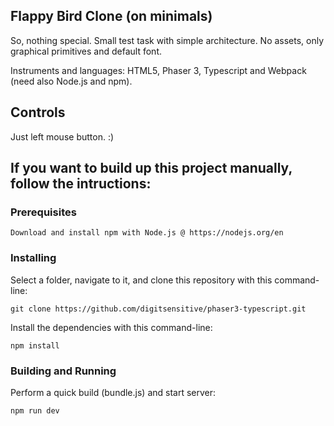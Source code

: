 ## Flappy Bird Clone (on minimals)

So, nothing special. Small test task with simple architeсture.
No assets, only graphical primitives and default font.

Instruments and languages: HTML5, Phaser 3, Typescript and Webpack (need also Node.js and npm).

## Controls
Just left mouse button. :)

## If you want to build up this project manually, follow the intructions:

### Prerequisites

```
Download and install npm with Node.js @ https://nodejs.org/en
```

### Installing

Select a folder, navigate to it, and clone this repository
with this command-line:

```
git clone https://github.com/digitsensitive/phaser3-typescript.git
```

Install the dependencies with this command-line:

```
npm install
```

### Building and Running

Perform a quick build (bundle.js) and start server:

```
npm run dev
```
